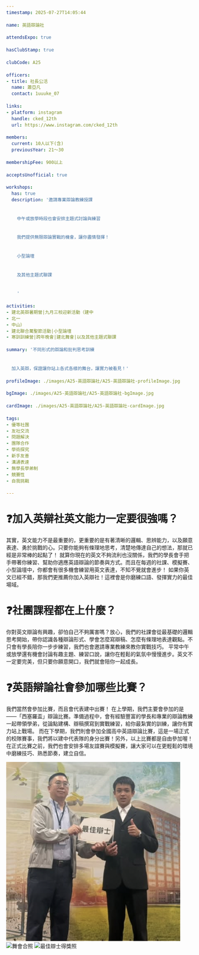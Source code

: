 ```yaml
---
timestamp: 2025-07-27T14:05:44

name: 英語辯論社

attendsExpo: true

hasClubStamp: true

clubCode: A25

officers:
- title: 社長公活
  name: 蕭亞凡
  contact: 1uuuke_07

links:
- platform: instagram
  handle: cked_12th
  url: https://www.instagram.com/cked_12th

members:
  current: 10人以下(含)
  previousYear: 21～30

membershipFee: 900以上

acceptsUnofficial: true

workshops:
  has: true
  description: '邀請專業辯論教練授課


    中午或放學時段也會安排主題式討論與練習


    我們提供無限辯論實戰的機會，讓你盡情發揮！


    小型論壇


    及其他主題式聯課


    '

activities:
- 建北英辯暑期營|九月三校迎新活動（建中
- 北一
- 中山）
- 建北聯合萬聖節活動|小型論壇
- 寒訓訓練營|跨年晚會|建北舞會|以及其他主題式聯課

summary: '不同形式的辯論和批判思考訓練


  加入英辯，保證讓你站上各式各樣的舞台，讓實力被看見！'

profileImage: ./images/A25-英語辯論社/A25-英語辯論社-profileImage.jpg

bgImage: ./images/A25-英語辯論社/A25-英語辯論社-bgImage.jpg

cardImage: ./images/A25-英語辯論社/A25-英語辯論社-cardImage.jpg

tags:
- 優等社團
- 友社交流
- 問題解決
- 團隊合作
- 學術探究
- 新手友善
- 溝通表達
- 無學長學弟制
- 競賽性
- 自我挑戰

---
```


# ❓加入英辯社英文能力一定要很強嗎？
其實，英文能力不是最重要的，更重要的是有著清晰的邏輯、思辨能力，以及願意表達、勇於挑戰的心。只要你能夠有條理地思考，清楚地傳達自己的想法，那就已經是非常棒的起點了！
就算你現在的英文不夠流利也沒關係，我們的學長會手把手帶著你練習、幫助你適應英語辯論的節奏與方式。而且在每週的社課、模擬賽、小型論壇中，你都會有很多機會練習用英文表達，不知不覺就會進步！
如果你英文已經不錯，那我們更推薦你加入英辯社！這裡會是你磨練口語、發揮實力的最佳場域。
# ❓社團課程都在上什麼？
你對英文辯論有興趣，卻怕自己不夠厲害嗎？放心，我們的社課會從最基礎的邏輯思考開始，帶你認識各種辯論形式、學會怎麼寫辯稿、怎麼有條理地表達觀點。不只會有學長陪你一步步練習，我們也會邀請專業教練來教你實戰技巧。
平常中午或放學還有機會討論有趣主題、練習口說，讓你在輕鬆的氣氛中慢慢進步。英文不一定要完美，但只要你願意開口，我們就會陪你一起成長。
# ❓英語辯論社會參加哪些比賽？
我們當然會參加比賽，而且會代表建中出賽！
在上學期，我們主要會參加的是——「西塞羅盃」辯論比賽。準備過程中，會有經驗豐富的學長和專業的辯論教練一起帶領學弟，從論點建構、辯稿撰寫到實戰練習，給你最紮實的訓練，讓你有實力站上戰場。
而在下學期，我們則會參加全國高中英語辯論比賽，這是一場正式的校隊賽事，我們將以建中代表隊的身分出賽！另外，以上比賽都是自由參加喔！
在正式比賽之前，我們也會安排多場友誼賽與模擬賽，讓大家可以在更輕鬆的環境中磨練技巧、熟悉節奏，建立自信。

![幹部合照](./images/A25-英語辯論社/A25-英語辯論社-content-0.jpg)
![舞會合照](./images/A25-英語辯論社/A25-英語辯論社-content-1.jpg)
![最佳辯士得獎照](./images/A25-英語辯論社/A25-英語辯論社-content-2.jpg)
